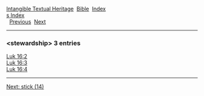 [Intangible Textual Heritage](../../index)  [Bible](../index) 
[Index](index)   
[s Index](_s_)  
  [Previous](c10916)  [Next](c10918) 

------------------------------------------------------------------------

### &lt;stewardship&gt; 3 entries

[Luk 16:2](../kjv/luk016.htm#002)  
[Luk 16:3](../kjv/luk016.htm#003)  
[Luk 16:4](../kjv/luk016.htm#004)  

------------------------------------------------------------------------

[Next: stick (14)](c10918)
